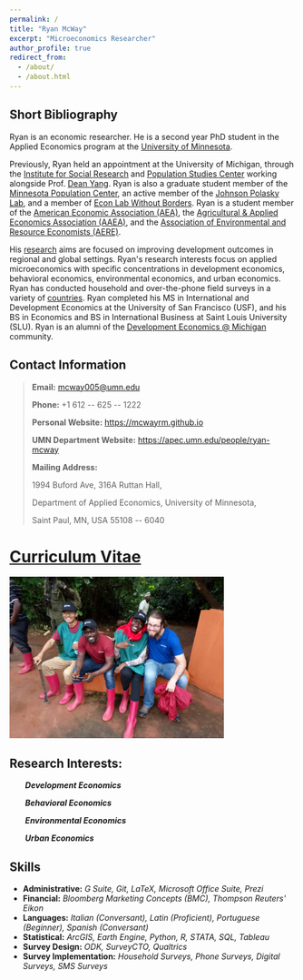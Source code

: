 ```yaml
---
permalink: /
title: "Ryan McWay"
excerpt: "Microeconomics Researcher"
author_profile: true
redirect_from: 
  - /about/
  - /about.html
---
```



## Short Bibliography

Ryan is an economic researcher. 
He is a second year PhD student in the Applied Economics program at the [University of Minnesota](https://apec.umn.edu/people/ryan-mcway). 
<!-- He is currently a research assistant working with Prof. [Chengyan Yue](https://horticulture.umn.edu/people/chengyan-yue) studying applications in neuroeconomics.  -->
Previously, Ryan held an appointment at the University of Michigan, through the [Institute for Social Research](https://isr.umich.edu/) and [Population Studies Center](https://www.psc.isr.umich.edu/people/staff.html) working alongside Prof. [Dean Yang](https://sites.lsa.umich.edu/deanyang/). 
Ryan is also a graduate student member of the [Minnesota Population Center](https://pop.umn.edu/people/ryan-mcway), an active member of the [Johnson Polasky Lab](https://johnsonpolaskylab.umn.edu/lab-team), and a member of [Econ Lab Without Borders](https://www.alessandracassar.net/econ-lab-without-borders.html). 
Ryan is a student member of the [American Economic Association (AEA)](https://www.aeaweb.org/), the [Agricultural & Applied Economics Association (AAEA)](https://www.aaea.org/), and the [Association of Environmental and Resource Economists (AERE)](https://www.aere.org/).

His [research](/research/) aims are focused on improving development outcomes in regional and global settings.  Ryan's research interests focus on applied microeconomics with specific concentrations in development economics, behavioral economics, environmental economics, and urban economics. 
Ryan has conducted household and over-the-phone field surveys in a variety of [countries](/fieldwork/). 
Ryan completed his MS in International and Development Economics at the University of San Francisco (USF), and his BS in Economics and BS in International Business at Saint Louis University (SLU). 
Ryan is an alumni of the [Development Economics @ Michigan](https://devecon.umich.edu/people/alumni/) community.

## Contact Information

> **Email:** mcway005@umn.edu
> 
> **Phone:** +1 612 -- 625 -- 1222
> 
> **Personal Website:** https://mcwayrm.github.io 
> 
> **UMN Department Website:** https://apec.umn.edu/people/ryan-mcway
> 
> **Mailing Address:** 
> 
> 1994 Buford Ave, 316A Ruttan Hall, 
> 
> Department of Applied Economics, University of Minnesota, 
>  
> Saint Paul, MN, USA 55108 -- 6040

# [Curriculum Vitae](/cv/)

<img src="/images/brac_fieldwork.jpg" width="75%">

##  Research Interests:

&nbsp;&nbsp;&nbsp;&nbsp;&nbsp;&nbsp;  ***Development Economics***

&nbsp;&nbsp;&nbsp;&nbsp;&nbsp;&nbsp;  ***Behavioral Economics***

&nbsp;&nbsp;&nbsp;&nbsp;&nbsp;&nbsp;  ***Environmental Economics***

&nbsp;&nbsp;&nbsp;&nbsp;&nbsp;&nbsp;  ***Urban Economics***

<!--
&nbsp;&nbsp;&nbsp;&nbsp;&nbsp;&nbsp;  ***Corporate Governance***: Do female board of directors improve earnings management? Can optimizing board members' compensation packages improve the quality of earnings?

&nbsp;&nbsp;&nbsp;&nbsp;&nbsp;&nbsp;  ***Education***: How do cruise ship arrivals affect female educational attainment in developing nations? 

&nbsp;&nbsp;&nbsp;&nbsp;&nbsp;&nbsp;  ***Labor***: How do cruise ship arrivals affect the female labor force in developing nations? 

&nbsp;&nbsp;&nbsp;&nbsp;&nbsp;&nbsp;  ***Methodology***: How can we improve collaborative efforts through research practices? 

&nbsp;&nbsp;&nbsp;&nbsp;&nbsp;&nbsp;  ***Natural Disasters***: What are the aggregate economic growth affects of damages resulting from tornadoes? Can exposure to the affects of a cyclone impact behavioral preferences and sexual behavior?

&nbsp;&nbsp;&nbsp;&nbsp;&nbsp;&nbsp;  ***Public Health***: Do broad humanitarian aid programs exacerbate misinformation and stigmitizing attitudes amongst HIV+ and HIV vulnerable communities? Can endorsement from local leaders, financial incentives, and feedback on misinformation increase social distancing practices and improve COVID-19 related knowledge? Which early childhood development internventions are effective at improving children's health?
-->

Skills
----
* **Administrative:** *G Suite, Git, LaTeX, Microsoft Office Suite, Prezi*
* **Financial:** *Bloomberg Marketing Concepts (BMC), Thompson Reuters' Eikon*
* **Languages:** *Italian (Conversant), Latin (Proficient), Portuguese (Beginner), Spanish (Conversant)*
* **Statistical:** *ArcGIS, Earth Engine, Python, R, STATA, SQL, Tableau*
* **Survey Design:** *ODK, SurveyCTO, Qualtrics*
* **Survey Implementation:** *Household Surveys, Phone Surveys, Digital Surveys, SMS Surveys*

